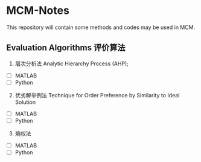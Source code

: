 # MCM-Notes

This repository will contain some methods and codes may be used in MCM.

## Evaluation Algorithms 评价算法

1. 层次分析法 Analytic Hierarchy Process (AHP); 
- [ ] MATLAB
- [ ] Python
2. 优劣解举例法 Technique for Order Preference by Similarity to Ideal Solution
- [ ] MATLAB
- [ ] Python
3. 熵权法
- [ ] MATLAB
- [ ] Python